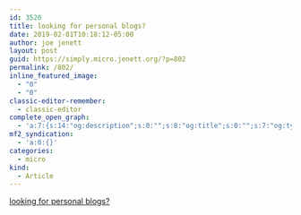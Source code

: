 ```yaml
---
id: 3520
title: looking for personal blogs?
date: 2019-02-01T10:18:12-05:00
author: joe jenett
layout: post
guid: https://simply.micro.jenett.org/?p=802
permalink: /802/
inline_featured_image:
  - "0"
  - "0"
classic-editor-remember:
  - classic-editor
complete_open_graph:
  - 'a:7:{s:14:"og:description";s:0:"";s:8:"og:title";s:0:"";s:7:"og:type";s:0:"";s:12:"twitter:card";s:7:"summary";s:15:"twitter:creator";s:0:"";s:19:"twitter:description";s:0:"";s:8:"og:image";s:0:"";}'
mf2_syndication:
  - 'a:0:{}'
categories:
  - micro
kind:
  - Article
---
```

[looking for personal blogs?](https://iwebthings.jenett.org/looking-for-personal-blogs/ "i.webthings")